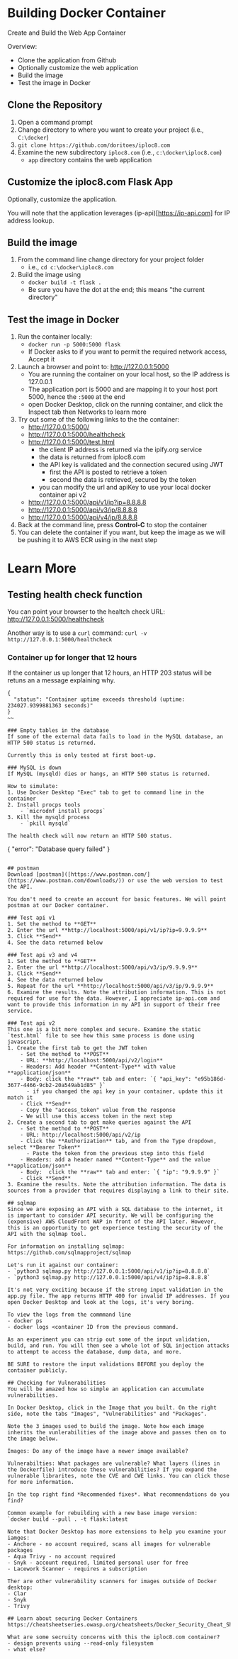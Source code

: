 # Building Docker Container
Create and Build the Web App Container

Overview:
- Clone the application from Github
- Optionally customize the web application
- Build the image
- Test the image in Docker

## Clone the Repository
1. Open a command prompt
2. Change directory to where you want to create your project (i.e., `C:\docker`)
3. `git clone https://github.com/doritoes/iploc8.com`
4. Examine the new subdirectory `iploc8.com` (i.e., `c:\docker\iploc8.com`)
    - `app` directory contains the web application

## Customize the iploc8.com Flask App
Optionally, customize the application.

You will note that the application leverages (ip-api)[https://ip-api.com] for IP address lookup.

## Build the image
1. From the command line change directory for your project folder
    - i.e., `cd c:\docker\iploc8.com`
2. Build the image using
    - `docker build -t flask .`
    - Be sure you have the dot at the end; this means "the current directory"

## Test the image in Docker
1. Run the container locally:
    - `docker run -p 5000:5000 flask`
    - If Docker asks to if you want to permit the required network access, Accept it
2. Launch a browser and point to: http://127.0.0.1:5000
    - You are running the container on your local host, so the IP address is 127.0.0.1
    - The application port is 5000 and are mapping it to your host port 5000, hence the `:5000` at the end
    - open Docker Desktop, click on the running container, and click the Inspect tab then Networks to learn more
3. Try out some of the following links to the the container:
    - http://127.0.0.1:5000/
    - http://127.0.0.1:5000/healthcheck
    - http://127.0.0.1:5000/test.html
      - the client IP address is returned via the ipify.org service
      - the data is returned from iploc8.com
      - the API key is validated and the connection secured using JWT
        - first the API is posted to retrieve a token
        - second the data is retrieved, secured by the token
      - you can modify the url and apiKey to use your local docker container api v2
    - http://127.0.0.1:5000/api/v1/ip?ip=8.8.8.8
    - http://127.0.0.1:5000/api/v3/ip/8.8.8.8
    - http://127.0.0.1:5000/api/v4/ip/8.8.8.8
3. Back at the command line, press **Control-C** to stop the container
4. You can delete the container if you want, but keep the image as we will be pushing it to AWS ECR using in the next step

# Learn More
## Testing health check function
You can point your browser to the healtch check URL: http://127.0.0.1:5000/healthcheck

Another way is to use a `curl` command: `curl -v http://127.0.0.1:5000/healthcheck`

### Container up for longer that 12 hours
If the container us up longer that 12 hours, an HTTP 203 status will be retuns an a message explaining why.
~~~
{
  "status": "Container uptime exceeds threshold (uptime: 234027.9399881363 seconds)"
}
~~

### Empty tables in the database
If some of the external data fails to load in the MySQL database, an HTTP 500 status is returned.

Currently this is only tested at first boot-up.

### MySQL is down
If MySQL (mysqld) dies or hangs, an HTTP 500 status is returned.

How to simulate:
1. Use Docker Desktop "Exec" tab to get to command line in the container
2. Install procps tools
    - `microdnf install procps`
3. Kill the mysqld process
    - `pkill mysqld`

The health check will now return an HTTP 500 status.
~~~
{
  "error": "Database query failed"
}
~~~

## postman
Download [postman]([https://www.postman.com/](https://www.postman.com/downloads/)) or use the web version to test the API.

You don't need to create an account for basic features. We will point postman at our Docker container.

### Test api v1
1. Set the method to **GET**
2. Enter the url **http://localhost:5000/api/v1/ip?ip=9.9.9.9**
3. Click **Send**
4. See the data returned below

### Test api v3 and v4
1. Set the method to **GET**
2. Enter the url **http://localhost:5000/api/v3/ip/9.9.9.9**
3. Click **Send**
4. See the data returned below
5. Repeat for the url **http://localhost:5000/api/v3/ip/9.9.9.9**
6. Examine the results. Note the attribution information. This is not required for use for the data. However, I appreciate ip-api.com and want to provide this information in my API in support of their free service.

### Test api v2
This one is a bit more complex and secure. Examine the static `test.html` file to see how this same process is done using javascript.
1. Create the first tab to get the JWT token
    - Set the method to **POST**
    - URL: **http://localhost:5000/api/v2/login**
    - Headers: Add header **Content-Type** with value **application/json**
    - Body: click the **raw** tab and enter: `{ "api_key": "e95b186d-3677-4466-9cb2-20a549ab1d85" }`
      - if you changed the api key in your container, update this it match it
    - Click **Send**
    - Copy the "access_token" value from the response
    - We will use this access token in the next step
2. Create a second tab to get make queries against the API
    - Set the method to **POST**
    - URL: http://localhost:5000/api/v2/ip
    - Click the **Authorization** tab, and from the Type dropdown, select **Bearer Token**
      - Paste the token from the previous step into this field
    - Headers: add a header named **Content-Type** and the value **application/json**
    - Body:  click the **raw** tab and enter: `{ "ip": "9.9.9.9" }`
    - Click **Send**
3. Examine the results. Note the attribution information. The data is sources from a provider that requires displaying a link to their site.

## sqlmap
Since we are exposing an API with a SQL database to the internet, it is important to consider API security. We will be configuring the (expensive) AWS CloudFront WAP in front of the API later. However, this is an opportunity to get experience testing the security of the API with the sqlmap tool.

For information on installing sqlmap: https://github.com/sqlmapproject/sqlmap

Let's run it against our container:
- `python3 sqlmap.py http://127.0.0.1:5000/api/v1/ip?ip=8.8.8.8`
- `python3 sqlmap.py http://127.0.0.1:5000/api/v4/ip?ip=8.8.8.8`

It's not very exciting because if the strong input validation in the app.py file. The app returns HTTP 400 for invalid IP addresses. If you open Docker Desktop and look at the logs, it's very boring.

To view the logs from the commmand line
- docker ps
- docker logs <container ID from the previous command.

As an experiment you can strip out some of the input validation, build, and run. You will then see a whole lot of SQL injection attacks to attempt to access the database, dump data, and more.

BE SURE to restore the input validations BEFORE you deploy the container publicly.

## Checking for Vulnerabilities
You will be amazed how so simple an application can accumulate vulnerabilities.

In Docker Desktop, click in the Image that you built. On the right side, note the tabs "Images", "Vulnerabilities" and "Packages".

Note the 3 images used to build the image. Note how each image inherits the vunlerabilities of the image above and passes then on to the image below.

Images: Do any of the image have a newer image available?

Vulnerabilties: What packages are vulnerable? What layers (lines in the Dockerfile) introduce these vulnerabilities? If you expand the vulnerable librarites, note the CVE and CWE links. You can click those for more information.

In the top right find *Recommended fixes*. What recommendations do you find?

Common example for rebuilding with a new base image version:
`docker build --pull . -t flask:latest

Note that Docker Desktop has more extensions to help you examine your iamges:
- Anchore - no account required, scans all images for vulnerable packages
- Aqua Trivy - no account required
- Snyk - account required, limited personal user for free
- Lacework Scanner - requires a subscription

Ther are other vulnerability scanners for images outside of Docker desktop:
- Clar
- Snyk
- Trivy

## Learn about securing Docker Containers
https://cheatsheetseries.owasp.org/cheatsheets/Docker_Security_Cheat_Sheet.html

What are some secruity concerns with this the iploc8.com container?
- design prevents using --read-only filesystem
- what else?
